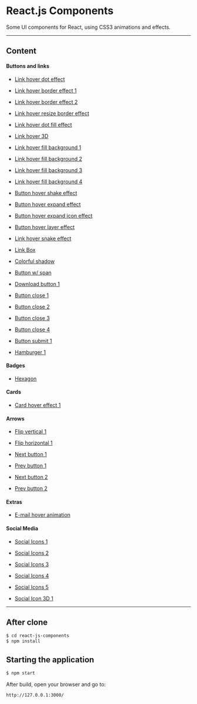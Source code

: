 # React.js Components

Some UI components for React, using CSS3 animations and effects.

---

## Content

#### Buttons and links

* [Link hover dot effect](https://github.com/EduardoRotundaro/react-js-components/tree/master/src/templates/buttons/hover-effects-1)

* [Link hover border effect 1](https://github.com/EduardoRotundaro/react-js-components/tree/master/src/templates/buttons/hover-effects-2)

* [Link hover border effect 2](https://github.com/EduardoRotundaro/react-js-components/tree/master/src/templates/buttons/hover-effects-3)

* [Link hover resize border effect](https://github.com/EduardoRotundaro/react-js-components/tree/master/src/templates/buttons/hover-effects-4)

* [Link hover dot fill effect](https://github.com/EduardoRotundaro/react-js-components/tree/master/src/templates/buttons/hover-effects-5)

* [Link hover 3D](https://github.com/EduardoRotundaro/react-js-components/tree/master/src/templates/buttons/hover-effects-6)

* [Link hover fill background 1](https://github.com/EduardoRotundaro/react-js-components/tree/master/src/templates/buttons/hover-effects-7)

* [Link hover fill background 2](https://github.com/EduardoRotundaro/react-js-components/tree/master/src/templates/buttons/hover-effects-8)

* [Link hover fill background 3](https://github.com/EduardoRotundaro/react-js-components/tree/master/src/templates/buttons/hover-effects-9)

* [Link hover fill background 4](https://github.com/EduardoRotundaro/react-js-components/tree/master/src/templates/buttons/hover-effects-10)

* [Button hover shake effect](https://github.com/EduardoRotundaro/react-js-components/tree/master/src/templates/buttons/hover-effects-11)

* [Button hover expand effect](https://github.com/EduardoRotundaro/react-js-components/tree/master/src/templates/buttons/hover-effects-12)

* [Button hover expand icon effect](https://github.com/EduardoRotundaro/react-js-components/tree/master/src/templates/buttons/hover-effects-13)

* [Button hover layer effect ](https://github.com/EduardoRotundaro/react-js-components/tree/master/src/templates/buttons/hover-effects-14)

* [Link hover snake effect](https://github.com/EduardoRotundaro/react-js-components/tree/master/src/templates/buttons/hover-effects-15)

* [Link Box](https://github.com/EduardoRotundaro/react-js-components/tree/master/src/templates/buttons/hover-effects-16)

* [Colorful shadow](https://github.com/EduardoRotundaro/react-js-components/tree/master/src/templates/buttons/hover-effects-17)

* [Button w/ span](https://github.com/EduardoRotundaro/react-js-components/tree/master/src/templates/buttons/hover-effects-18)

* [Download button 1](https://github.com/EduardoRotundaro/react-js-components/tree/master/src/templates/buttons/download-1)

* [Button close 1](https://github.com/EduardoRotundaro/react-js-components/tree/master/src/templates/buttons/close-1)

* [Button close 2](https://github.com/EduardoRotundaro/react-js-components/tree/master/src/templates/buttons/close-2)

* [Button close 3](https://github.com/EduardoRotundaro/react-js-components/tree/master/src/templates/buttons/close-3)

* [Button close 4](https://github.com/EduardoRotundaro/react-js-components/tree/master/src/templates/buttons/close-4)

* [Button submit 1](https://github.com/EduardoRotundaro/react-js-components/tree/master/src/templates/buttons/submit-1)

* [Hamburger 1](https://github.com/EduardoRotundaro/react-js-components/tree/master/src/templates/buttons/hamburger-1)

#### Badges

* [Hexagon](https://github.com/EduardoRotundaro/react-js-components/tree/master/src/templates/badges/hexagon)

#### Cards

* [Card hover effect 1](https://github.com/EduardoRotundaro/react-js-components/tree/master/src/templates/cards/hover-effect-1)

#### Arrows

* [Flip vertical 1](https://github.com/EduardoRotundaro/react-js-components/tree/master/src/templates/arrows/arrow-switch-vertical-1)

* [Flip horizontal 1](https://github.com/EduardoRotundaro/react-js-components/tree/master/src/templates/arrows/arrow-switch-horizontal-1)

* [Next button 1](https://github.com/EduardoRotundaro/react-js-components/tree/master/src/templates/arrows/next-1)

* [Prev button 1](https://github.com/EduardoRotundaro/react-js-components/tree/master/src/templates/arrows/prev-1)

* [Next button 2](https://github.com/EduardoRotundaro/react-js-components/tree/master/src/templates/arrows/next-2)

* [Prev button 2](https://github.com/EduardoRotundaro/react-js-components/tree/master/src/templates/arrows/prev-2)

#### Extras

* [E-mail hover animation](https://github.com/EduardoRotundaro/react-js-components/tree/master/src/templates/extras/mail)

#### Social Media

* [Social Icons 1](https://github.com/EduardoRotundaro/react-js-components/tree/master/src/templates/social-media/icons-1)

* [Social Icons 2](https://github.com/EduardoRotundaro/react-js-components/tree/master/src/templates/social-media/icons-2)

* [Social Icons 3](https://github.com/EduardoRotundaro/react-js-components/tree/master/src/templates/social-media/icons-3)

* [Social Icons 4](https://github.com/EduardoRotundaro/react-js-components/tree/master/src/templates/social-media/icons-4)

* [Social Icons 5](https://github.com/EduardoRotundaro/react-js-components/tree/master/src/templates/social-media/icons-5)

* [Social Icon 3D 1](https://github.com/EduardoRotundaro/react-js-components/tree/master/src/templates/social-media/3d-icon-1)

---

## After clone

```sh
$ cd react-js-components
$ npm install
```

## Starting the application

```sh
$ npm start
```

After build, open your browser and go to:

```sh
http://127.0.0.1:3000/
```
